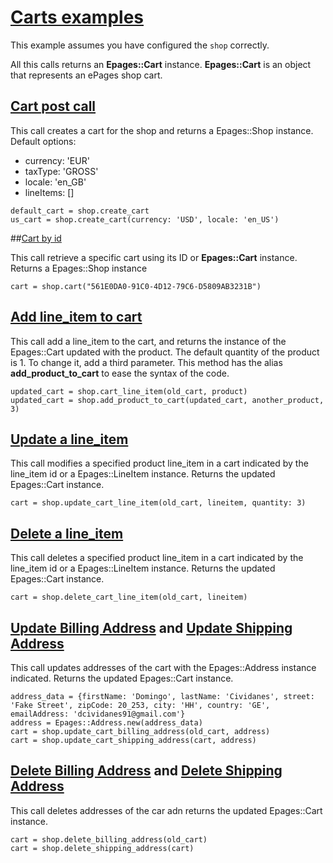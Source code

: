 # [Carts examples](https://developer.epages.com/apps/api-reference/resource-carts.html)

This example assumes you have configured the `shop` correctly.

All this calls returns an **Epages::Cart** instance.
**Epages::Cart** is an object that represents an ePages shop cart.

## [Cart post call](https://developer.epages.com/apps/api-reference/post-shops-shopid-carts.html)

This call creates a cart for the shop and returns a Epages::Shop instance.
Default options: 
 * currency: 'EUR'
 * taxType: 'GROSS'
 * locale: 'en_GB'
 * lineItems: []
 
```
default_cart = shop.create_cart
us_cart = shop.create_cart(currency: 'USD', locale: 'en_US')
```

##[Cart by id](https://developer.epages.com/apps/api-reference/get-shops-shopid-carts-cartid.html)

This call retrieve a specific cart using its ID or **Epages::Cart** instance. Returns a Epages::Shop instance
```
cart = shop.cart("561E0DA0-91C0-4D12-79C6-D5809AB3231B")
```

## [Add line_item to cart](https://developer.epages.com/apps/api-reference/post-shops-shopid-carts-cartid-line-items.html)

This call add a line_item to the cart, and returns the instance of the Epages::Cart updated with the product.
The default quantity of the product is 1. To change it, add a third parameter.
This method has the alias **add_product_to_cart** to ease the syntax of the code.
```
updated_cart = shop.cart_line_item(old_cart, product)
updated_cart = shop.add_product_to_cart(updated_cart, another_product, 3)
```

## [Update a line_item](https://developer.epages.com/apps/api-reference/put-shops-shopid-carts-cartid-line-items-lineitemid.html)

This call modifies a specified product line_item in a cart indicated by the line_item id or a Epages::LineItem instance. Returns the updated Epages::Cart instance.
```
cart = shop.update_cart_line_item(old_cart, lineitem, quantity: 3)
```

## [Delete a line_item](https://developer.epages.com/apps/api-reference/delete-shops-shopid-carts-cartid-line-items-lineitemid.html)

This call deletes a specified product line_item in a cart indicated by the line_item id or a Epages::LineItem instance. Returns the updated Epages::Cart instance.
```
cart = shop.delete_cart_line_item(old_cart, lineitem)
```

## [Update Billing Address](https://developer.epages.com/apps/api-reference/put-shops-shopid-carts-cartid-billing-address.html) and [Update Shipping Address](https://developer.epages.com/apps/api-reference/put-shops-shopid-carts-cartid-shipping-address.html)

This call updates addresses of the cart with the Epages::Address instance indicated. Returns the updated Epages::Cart instance.
```
address_data = {firstName: 'Domingo', lastName: 'Cividanes', street: 'Fake Street', zipCode: 20_253, city: 'HH', country: 'GE', emailAddress: 'dcividanes91@gmail.com'}
address = Epages::Address.new(address_data)
cart = shop.update_cart_billing_address(old_cart, address)
cart = shop.update_cart_shipping_address(cart, address)
```

## [Delete Billing Address](https://developer.epages.com/apps/api-reference/delete-shops-shopid-carts-cartid-billing-address.html) and [Delete Shipping Address](https://developer.epages.com/apps/api-reference/delete-shops-shopid-carts-cartid-shipping-address.html)

This call deletes addresses of the car adn returns the updated Epages::Cart instance.
```
cart = shop.delete_billing_address(old_cart)
cart = shop.delete_shipping_address(cart)
```